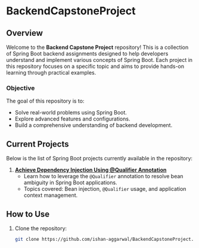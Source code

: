 # BackendCapstoneProject

## Overview

Welcome to the **Backend Capstone Project** repository! This is a collection of Spring Boot backend assignments designed
to help developers understand and implement various concepts of Spring Boot. Each project in this repository focuses on
a specific topic and aims to provide hands-on learning through practical examples.

### Objective

The goal of this repository is to:

- Solve real-world problems using Spring Boot.
- Explore advanced features and configurations.
- Build a comprehensive understanding of backend development.

## Current Projects

Below is the list of Spring Boot projects currently available in the repository:

1. **[Achieve Dependency Injection Using @Qualifier Annotation](./achieve-di-using-qualifier-annotation)**
    - Learn how to leverage the `@Qualifier` annotation to resolve bean ambiguity in Spring Boot applications.
    - Topics covered: Bean injection, `@Qualifier` usage, and application context management.

## How to Use

1. Clone the repository:
   ```bash
   git clone https://github.com/ishan-aggarwal/BackendCapstoneProject.git
